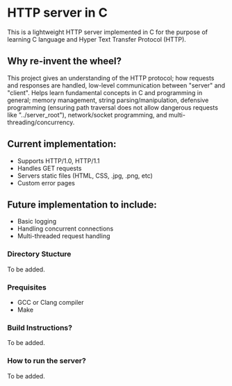 # HTTP server in C
This is a lightweight HTTP server implemented in C for the purpose of learning C language and Hyper Text Transfer Protocol (HTTP).

## Why re-invent the wheel?
This project gives an understanding of the HTTP protocol; how requests and responses are handled, low-level communication between "server" and "client". Helps learn fundamental concepts in C and programming in general; memory management, string parsing/manipulation, defensive programming (ensuring path traversal does not allow dangerous requests like "../server\_root"), network/socket programming, and multi-threading/concurrency.

## Current implementation:
- Supports HTTP/1.0, HTTP/1.1
- Handles GET requests
- Servers static files (HTML, CSS, .jpg, .png, etc)
- Custom error pages

## Future implementation to include:
- Basic logging
- Handling concurrent connections
- Multi-threaded request handling

### Directory Stucture
To be added.

### Prequisites
- GCC or Clang compiler
- Make
 
### Build Instructions?
To be added.

### How to run the server?
To be added.



